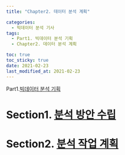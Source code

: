 ```yaml
---
title: "Chapter2. 데이터 분석 계획"

categories: 
  - 빅데이터 분석 기사
tags: 
  - Part1. 빅데이터 분석 기획
  - Chapter2. 데이터 분석 계획

toc: true
toc_sticky: true
date: 2021-02-23
last_modified_at: 2021-02-23
---
```


Part1.[빅데이터 분석 기획]()

# Section1. [분석 방안 수립]()

# Section2. [분석 작업 계획]()

